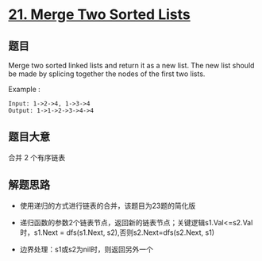 # [21. Merge Two Sorted Lists](https://leetcode.com/problems/merge-two-sorted-lists/)

## 题目

Merge two sorted linked lists and return it as a new list. The new list should be made by splicing together the nodes of the first two lists.

Example :

```
Input: 1->2->4, 1->3->4
Output: 1->1->2->3->4->4

```

## 题目大意

合并 2 个有序链表

## 解题思路

- 使用递归的方式进行链表的合并，该题目为23题的简化版

- 递归函数的参数2个链表节点，返回新的链表节点；关键逻辑s1.Val<=s2.Val时，s1.Next = dfs(s1.Next, s2),否则s2.Next=dfs(s2.Next, s1)

- 边界处理：s1或s2为nil时，则返回另外一个